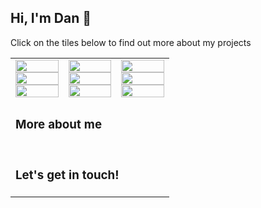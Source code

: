 ## Hi, I'm Dan 👋

Click on the tiles below to find out more about my projects

<table>
<tbody>
<tr>
<td style="text-align: center"><a href="https://danielbuscombe.com"><img src="https://raw.githubusercontent.com/dbuscombe-usgs/dbuscombe-usgs/master/images/x/9.png" alt="" width="100%" /></a> <a href="https://mardascience.com"><img src="https://raw.githubusercontent.com/dbuscombe-usgs/dbuscombe-usgs/master/images/x/6.png" alt=""  width="100%" /></a> <a href="https://github.com/dbuscombe-usgs?tab=repositories&amp;q=&amp;type=&amp;language=javascript"><img src="https://raw.githubusercontent.com/dbuscombe-usgs/dbuscombe-usgs/master/images/x/3.png" alt=""  width="100%" /></a></td>
<td style="text-align: center"><a href="#"><img src="https://raw.githubusercontent.com/dbuscombe-usgs/dbuscombe-usgs/master/images/x/8.png" alt=""  width="100%" /></a> <a href="https://twitter.com/magic_walnut"><img src="https://raw.githubusercontent.com/dbuscombe-usgs/dbuscombe-usgs/master/images/x/5.png" alt=""  width="100%" /></a> <a href="https://github.com/dbuscombe-usgs?tab=repositories&amp;q=&amp;type=&amp;language=python"><img src="https://raw.githubusercontent.com/dbuscombe-usgs/dbuscombe-usgs/master/images/x/2.png" alt=""  width="100%" /></a></td>
<td style="text-align: center"><a href="https://en.wikipedia.org/wiki/India"><img src="https://raw.githubusercontent.com/dbuscombe-usgs/dbuscombe-usgs/master/images/x/7.png" alt=""  width="100%" /></a> <a href="#"><img src="https://raw.githubusercontent.com/dbuscombe-usgs/dbuscombe-usgs/master/images/x/4.png" alt=""  width="100%" /></a> <a href="https://dbuscombe-usgs.com/posts/"><img src="https://raw.githubusercontent.com/dbuscombe-usgs/dbuscombe-usgs/master/images/x/1.png" alt=""  width="100%" /></a></td>
</tr>
<tr>
    <td colspan=3><h3>More about me<h3></td>
</tr>
<!-- <tr>
<td style="text-align: center"><a href="#"><img src="https://raw.githubusercontent.com/dbuscombe-usgs/dbuscombe-usgs/master/images/y/9.png" alt=""  width="100%" /></a> <a href="https://gdgkolkata.org"><img src="https://raw.githubusercontent.com/dbuscombe-usgs/dbuscombe-usgs/master/images/y/6.png" alt=""  width="100%" /></a> <a href="https://github.com/dbuscombe-usgs/fireshort"><img src="https://raw.githubusercontent.com/dbuscombe-usgs/dbuscombe-usgs/master/images/y/3.png" alt=""  width="100%" /></a></td>
<td style="text-align: center"><a href="#"><img src="https://raw.githubusercontent.com/dbuscombe-usgs/dbuscombe-usgs/master/images/y/8.png" alt=""  width="100%" /></a> <a href="https://dscnsec.com"><img src="https://raw.githubusercontent.com/dbuscombe-usgs/dbuscombe-usgs/master/images/y/5.png" alt=""  width="100%" /></a> <a href="https://submitty.org"><img src="https://raw.githubusercontent.com/dbuscombe-usgs/dbuscombe-usgs/master/images/y/2.png" alt=""  width="100%" /></a></td>
<td style="text-align: center"><a href="#"><img src="https://raw.githubusercontent.com/dbuscombe-usgs/dbuscombe-usgs/master/images/y/7.png" alt=""  width="100%" /></a> <a href="https://tfugkol.github.io"><img src="https://raw.githubusercontent.com/dbuscombe-usgs/dbuscombe-usgs/master/images/y/4.png" alt=""  width="100%" /></a> <a href="https://thecodefoundation.dev"><img src="https://raw.githubusercontent.com/dbuscombe-usgs/dbuscombe-usgs/master/images/y/1.png" alt=""  width="100%" /></a></td>
</tr> -->
<tr>
    <td colspan=3><h3>Let's get in touch!</h3></td>
</tr>
<tr>
<!-- <td style="text-align: center"><a href="/cdn-cgi/l/email-protection#bcd4d5fcc4ccced592d8d9ca"><img src="https://raw.githubusercontent.com/dbuscombe-usgs/dbuscombe-usgs/master/images/z/3.png" alt=""  width="100%" /></a></td>
<td style="text-align: center"><a href=""><img src="https://raw.githubusercontent.com/dbuscombe-usgs/dbuscombe-usgs/master/images/z/2.png" alt=""  width="100%" /></a></td>
<td style="text-align: center"><a href="https://paypal.me/dbuscombe-usgs"><img src="https://raw.githubusercontent.com/dbuscombe-usgs/dbuscombe-usgs/master/images/z/1.png" alt=""  width="100%" /></a></td>
</tr> -->
</tbody>
</table>
